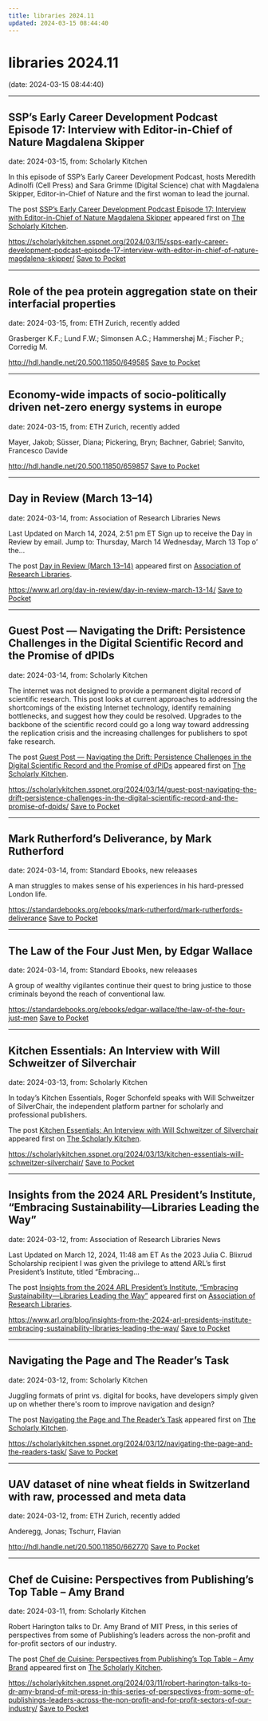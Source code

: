 ```yaml
---
title: libraries 2024.11
updated: 2024-03-15 08:44:40
---
```


# libraries 2024.11

(date: 2024-03-15 08:44:40)

---

## SSP’s Early Career Development Podcast Episode 17: Interview with Editor-in-Chief of Nature Magdalena Skipper

date: 2024-03-15, from: Scholarly Kitchen

<p>In this episode of SSP’s Early Career Development Podcast, hosts Meredith Adinolfi (Cell Press) and Sara Grimme (Digital Science) chat with Magdalena Skipper, Editor-in-Chief of Nature and the first woman to lead the journal.</p>
<p>The post <a href="https://scholarlykitchen.sspnet.org/2024/03/15/ssps-early-career-development-podcast-episode-17-interview-with-editor-in-chief-of-nature-magdalena-skipper/">SSP&#8217;s Early Career Development Podcast Episode 17: Interview with Editor-in-Chief of Nature Magdalena Skipper</a> appeared first on <a href="https://scholarlykitchen.sspnet.org">The Scholarly Kitchen</a>.</p>


<span class="feed-item-link">
<a href="https://scholarlykitchen.sspnet.org/2024/03/15/ssps-early-career-development-podcast-episode-17-interview-with-editor-in-chief-of-nature-magdalena-skipper/">https://scholarlykitchen.sspnet.org/2024/03/15/ssps-early-career-development-podcast-episode-17-interview-with-editor-in-chief-of-nature-magdalena-skipper/</a> <a href="https://getpocket.com/save" class="pocket-btn" data-lang="en" data-save-url="https://scholarlykitchen.sspnet.org/2024/03/15/ssps-early-career-development-podcast-episode-17-interview-with-editor-in-chief-of-nature-magdalena-skipper/">Save to Pocket</a>
</span>

---

## Role of the pea protein aggregation state on their interfacial properties

date: 2024-03-15, from: ETH Zurich, recently added

Grasberger K.F.; Lund F.W.; Simonsen A.C.; Hammershøj M.; Fischer P.; Corredig M.

<span class="feed-item-link">
<a href="http://hdl.handle.net/20.500.11850/649585">http://hdl.handle.net/20.500.11850/649585</a> <a href="https://getpocket.com/save" class="pocket-btn" data-lang="en" data-save-url="http://hdl.handle.net/20.500.11850/649585">Save to Pocket</a>
</span>

---

## Economy-wide impacts of socio-politically driven net-zero energy systems in europe

date: 2024-03-15, from: ETH Zurich, recently added

Mayer, Jakob; Süsser, Diana; Pickering, Bryn; Bachner, Gabriel; Sanvito, Francesco Davide

<span class="feed-item-link">
<a href="http://hdl.handle.net/20.500.11850/659857">http://hdl.handle.net/20.500.11850/659857</a> <a href="https://getpocket.com/save" class="pocket-btn" data-lang="en" data-save-url="http://hdl.handle.net/20.500.11850/659857">Save to Pocket</a>
</span>

---

## Day in Review (March 13–14)

date: 2024-03-14, from: Association of Research Libraries News

<p>Last Updated on March 14, 2024, 2:51 pm ET Sign up to receive the Day in Review by email. Jump to: Thursday, March 14 Wednesday, March 13 Top o’ the...</p>
<p>The post <a href="https://www.arl.org/day-in-review/day-in-review-march-13-14/">Day in Review (March 13–14)</a> appeared first on <a href="https://www.arl.org">Association of Research Libraries</a>.</p>


<span class="feed-item-link">
<a href="https://www.arl.org/day-in-review/day-in-review-march-13-14/">https://www.arl.org/day-in-review/day-in-review-march-13-14/</a> <a href="https://getpocket.com/save" class="pocket-btn" data-lang="en" data-save-url="https://www.arl.org/day-in-review/day-in-review-march-13-14/">Save to Pocket</a>
</span>

---

## Guest Post — Navigating the Drift: Persistence Challenges in the Digital Scientific Record and the Promise of dPIDs

date: 2024-03-14, from: Scholarly Kitchen

<p>The internet was not designed to provide a permanent digital record of scientific research. This post looks at current approaches to addressing the shortcomings of the existing Internet technology, identify remaining bottlenecks, and suggest how they could be resolved. Upgrades to the backbone of the scientific record could go a long way toward addressing the replication crisis and the increasing challenges for publishers to spot fake research. </p>
<p>The post <a href="https://scholarlykitchen.sspnet.org/2024/03/14/guest-post-navigating-the-drift-persistence-challenges-in-the-digital-scientific-record-and-the-promise-of-dpids/">Guest Post &#8212; Navigating the Drift: Persistence Challenges in the Digital Scientific Record and the Promise of dPIDs</a> appeared first on <a href="https://scholarlykitchen.sspnet.org">The Scholarly Kitchen</a>.</p>


<span class="feed-item-link">
<a href="https://scholarlykitchen.sspnet.org/2024/03/14/guest-post-navigating-the-drift-persistence-challenges-in-the-digital-scientific-record-and-the-promise-of-dpids/">https://scholarlykitchen.sspnet.org/2024/03/14/guest-post-navigating-the-drift-persistence-challenges-in-the-digital-scientific-record-and-the-promise-of-dpids/</a> <a href="https://getpocket.com/save" class="pocket-btn" data-lang="en" data-save-url="https://scholarlykitchen.sspnet.org/2024/03/14/guest-post-navigating-the-drift-persistence-challenges-in-the-digital-scientific-record-and-the-promise-of-dpids/">Save to Pocket</a>
</span>

---

## Mark Rutherford’s Deliverance, by Mark Rutherford

date: 2024-03-14, from: Standard Ebooks, new releaases

A man struggles to makes sense of his experiences in his hard-pressed London life.

<span class="feed-item-link">
<a href="https://standardebooks.org/ebooks/mark-rutherford/mark-rutherfords-deliverance">https://standardebooks.org/ebooks/mark-rutherford/mark-rutherfords-deliverance</a> <a href="https://getpocket.com/save" class="pocket-btn" data-lang="en" data-save-url="https://standardebooks.org/ebooks/mark-rutherford/mark-rutherfords-deliverance">Save to Pocket</a>
</span>

---

## The Law of the Four Just Men, by Edgar Wallace

date: 2024-03-14, from: Standard Ebooks, new releaases

A group of wealthy vigilantes continue their quest to bring justice to those criminals beyond the reach of conventional law.

<span class="feed-item-link">
<a href="https://standardebooks.org/ebooks/edgar-wallace/the-law-of-the-four-just-men">https://standardebooks.org/ebooks/edgar-wallace/the-law-of-the-four-just-men</a> <a href="https://getpocket.com/save" class="pocket-btn" data-lang="en" data-save-url="https://standardebooks.org/ebooks/edgar-wallace/the-law-of-the-four-just-men">Save to Pocket</a>
</span>

---

## Kitchen Essentials: An Interview with Will Schweitzer of Silverchair

date: 2024-03-13, from: Scholarly Kitchen

<p>In today’s Kitchen Essentials, Roger Schonfeld speaks with Will Schweitzer of SilverChair, the independent platform partner for scholarly and professional publishers. </p>
<p>The post <a href="https://scholarlykitchen.sspnet.org/2024/03/13/kitchen-essentials-will-schweitzer-silverchair/">Kitchen Essentials: An Interview with Will Schweitzer of Silverchair</a> appeared first on <a href="https://scholarlykitchen.sspnet.org">The Scholarly Kitchen</a>.</p>


<span class="feed-item-link">
<a href="https://scholarlykitchen.sspnet.org/2024/03/13/kitchen-essentials-will-schweitzer-silverchair/">https://scholarlykitchen.sspnet.org/2024/03/13/kitchen-essentials-will-schweitzer-silverchair/</a> <a href="https://getpocket.com/save" class="pocket-btn" data-lang="en" data-save-url="https://scholarlykitchen.sspnet.org/2024/03/13/kitchen-essentials-will-schweitzer-silverchair/">Save to Pocket</a>
</span>

---

## Insights from the 2024 ARL President’s Institute, “Embracing Sustainability—Libraries Leading the Way”

date: 2024-03-12, from: Association of Research Libraries News

<p>Last Updated on March 12, 2024, 11:48 am ET As the 2023 Julia C. Blixrud Scholarship recipient I was given the privilege to attend ARL’s first President’s Institute, titled “Embracing...</p>
<p>The post <a href="https://www.arl.org/blog/insights-from-the-2024-arl-presidents-institute-embracing-sustainability-libraries-leading-the-way/">Insights from the 2024 ARL President’s Institute, “Embracing Sustainability—Libraries Leading the Way”</a> appeared first on <a href="https://www.arl.org">Association of Research Libraries</a>.</p>


<span class="feed-item-link">
<a href="https://www.arl.org/blog/insights-from-the-2024-arl-presidents-institute-embracing-sustainability-libraries-leading-the-way/">https://www.arl.org/blog/insights-from-the-2024-arl-presidents-institute-embracing-sustainability-libraries-leading-the-way/</a> <a href="https://getpocket.com/save" class="pocket-btn" data-lang="en" data-save-url="https://www.arl.org/blog/insights-from-the-2024-arl-presidents-institute-embracing-sustainability-libraries-leading-the-way/">Save to Pocket</a>
</span>

---

## Navigating the Page and The Reader’s Task

date: 2024-03-12, from: Scholarly Kitchen

<p>Juggling formats of print vs. digital for books, have developers simply given up on whether there's room to improve navigation and design?</p>
<p>The post <a href="https://scholarlykitchen.sspnet.org/2024/03/12/navigating-the-page-and-the-readers-task/">Navigating the Page and The Reader’s Task</a> appeared first on <a href="https://scholarlykitchen.sspnet.org">The Scholarly Kitchen</a>.</p>


<span class="feed-item-link">
<a href="https://scholarlykitchen.sspnet.org/2024/03/12/navigating-the-page-and-the-readers-task/">https://scholarlykitchen.sspnet.org/2024/03/12/navigating-the-page-and-the-readers-task/</a> <a href="https://getpocket.com/save" class="pocket-btn" data-lang="en" data-save-url="https://scholarlykitchen.sspnet.org/2024/03/12/navigating-the-page-and-the-readers-task/">Save to Pocket</a>
</span>

---

## UAV dataset of nine wheat fields in Switzerland with raw, processed and meta data

date: 2024-03-12, from: ETH Zurich, recently added

Anderegg, Jonas; Tschurr, Flavian

<span class="feed-item-link">
<a href="http://hdl.handle.net/20.500.11850/662770">http://hdl.handle.net/20.500.11850/662770</a> <a href="https://getpocket.com/save" class="pocket-btn" data-lang="en" data-save-url="http://hdl.handle.net/20.500.11850/662770">Save to Pocket</a>
</span>

---

## Chef de Cuisine: Perspectives from Publishing’s Top Table – Amy Brand

date: 2024-03-11, from: Scholarly Kitchen

<p>Robert Harington talks to Dr. Amy Brand of MIT Press, in this series of perspectives from some of Publishing’s leaders across the non-profit and for-profit sectors of our industry.</p>
<p>The post <a href="https://scholarlykitchen.sspnet.org/2024/03/11/robert-harington-talks-to-dr-amy-brand-of-mit-press-in-this-series-of-perspectives-from-some-of-publishings-leaders-across-the-non-profit-and-for-profit-sectors-of-our-industry/">Chef de Cuisine: Perspectives from Publishing&#8217;s Top Table &#8211; Amy Brand</a> appeared first on <a href="https://scholarlykitchen.sspnet.org">The Scholarly Kitchen</a>.</p>


<span class="feed-item-link">
<a href="https://scholarlykitchen.sspnet.org/2024/03/11/robert-harington-talks-to-dr-amy-brand-of-mit-press-in-this-series-of-perspectives-from-some-of-publishings-leaders-across-the-non-profit-and-for-profit-sectors-of-our-industry/">https://scholarlykitchen.sspnet.org/2024/03/11/robert-harington-talks-to-dr-amy-brand-of-mit-press-in-this-series-of-perspectives-from-some-of-publishings-leaders-across-the-non-profit-and-for-profit-sectors-of-our-industry/</a> <a href="https://getpocket.com/save" class="pocket-btn" data-lang="en" data-save-url="https://scholarlykitchen.sspnet.org/2024/03/11/robert-harington-talks-to-dr-amy-brand-of-mit-press-in-this-series-of-perspectives-from-some-of-publishings-leaders-across-the-non-profit-and-for-profit-sectors-of-our-industry/">Save to Pocket</a>
</span>



<script type="text/javascript">!function(d,i){if(!d.getElementById(i)){var j=d.createElement("script");j.id=i;j.src="https://widgets.getpocket.com/v1/j/btn.js?v=1";var w=d.getElementById(i);d.body.appendChild(j);}}(document,"pocket-btn-js");</script>

